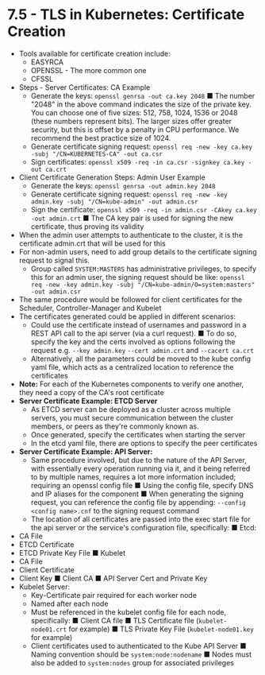 # 7.5 - TLS in Kubernetes: Certificate Creation

- Tools available for certificate creation include:
  - EASYRCA
  - OPENSSL - The more common one
  - CFSSL
- Steps - Server Certificates: CA Example
  - Generate the keys: `openssl genrsa -out ca.key 2048`
■ The number "2048" in the above command indicates the size of the
private key. You can choose one of five sizes: 512, 758, 1024, 1536 or
2048 (these numbers represent bits). The larger sizes offer greater
security, but this is offset by a penalty in CPU performance. We
recommend the best practice size of 1024.
  - Generate certificate signing request: `openssl req -new -key ca.key -subj "/CN=KUBERNETES-CA" -out ca.csr`
  - Sign certificates: `openssl x509 -req -in ca.csr -signkey ca.key -out ca.crt`
- Client Certificate Generation Steps: Admin User Example
  - Generate the keys: `openssl genrsa -out admin.key 2048`
  - Generate certificate signing request: `openssl req -new -key admin.key -subj "/CN=kube-admin" -out admin.csr`
  - Sign the certificate: `openssl x509 -req -in admin.csr -CAkey ca.key -out admin.crt`
■ The CA key pair is used for signing the new certificate, thus proving its validity
- When the admin user attempts to authenticate to the cluster, it is the certificate
admin.crt that will be used for this
- For non-admin users, need to add group details to the certificate signing request to
signal this.
  - Group called `SYSTEM:MASTERS` has administrative privileges, to specify this
for an admin user, the signing request should be like: `openssl req -new -key admin.key -subj "/CN=kube-admin/O=system:masters" -out admin.csr`
- The same procedure would be followed for client certificates for the Scheduler,
Controller-Manager and Kubelet
- The certificates generated could be applied in different scenarios:
  - Could use the certificate instead of usernames and password in a REST API
call to the api server (via a curl request).
■ To do so, specify the key and the certs involved as options following
the request e.g. `--key admin.key` `--cert admin.crt` and `--cacert ca.crt`
  - Alternatively, all the parameters could be moved to the kube config yaml file,
which acts as a centralized location to reference the certificates
- **Note:** For each of the Kubernetes components to verify one another, they need a
copy of the CA's root certificate
- **Server Certificate Example: ETCD Server**
  - As ETCD server can be deployed as a cluster across multiple servers, you
must secure communication between the cluster members, or peers as
they're commonly known as.
  - Once generated, specify the certificates when starting the server
  - In the etcd yaml file, there are options to specify the peer certificates
- **Server Certificate Example: API Server:**
  - Same procedure involved, but due to the nature of the API Server, with
essentially every operation running via it, and it being referred to by multiple
names, requires a lot more information included; requiring an openssl config
file
■ Using the config file, specify DNS and IP aliases for the component
■ When generating the signing request, you can reference the config file
by appending: `--config <config name>.cnf` to the signing request
command
  - The location of all certificates are passed into the exec start file for the api
server or the service's configuration file, specifically:
■ Etcd:
- CA File
- ETCD Certificate
- ETCD Private Key File
■ Kubelet
- CA File
- Client Certificate
- Client Key
■ Client CA
■ API Server Cert and Private Key
- Kubelet Server:
  - Key-Certificate pair required for each worker node
  - Named after each node
  - Must be referenced in the kubelet config file for each node, specifically:
■ Client CA file
■ TLS Certificate file (`kubelet-node01.crt` for example)
■ TLS Private Key File (`kubelet-node01.key` for example)
  - Client certificates used to authenticated to the Kube API Server
■ Naming convention should be `system:node:nodename`
■ Nodes must also be added to `system:nodes` group for associated
privileges
